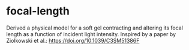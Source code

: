 # focal-length
Derived a physical model for a soft gel contracting and altering its focal length as a function of incident light intensity. Inspired by a paper by Ziolkowski et al.: https://doi.org/10.1039/C3SM51386F
